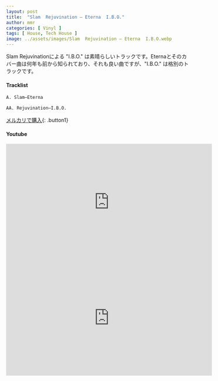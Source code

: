 ```yaml
---
layout: post
title:  "Slam  Rejuvination – Eterna  I.B.O."
author: mmr
categories: [ Vinyl ]
tags: [ House, Tech House ]
image: ../assets/images/Slam  Rejuvination – Eterna  I.B.O.webp
---
```


Slam  Rejuvinationによる
"I.B.O." は素晴らしいトラックです。Eternaとそのカバー曲は何年も前から知られており、それも良い曲ですが、"I.B.O." は格別のトラックです。


#### Tracklist
```md
A. Slam–Eterna

AA. Rejuvination–I.B.O.
```

[メルカリで購入](https://jp.mercari.com/item/m59399198904?afid=6142608987){: .button1}

#### Youtube
<iframe width="560" height="315" src="https://www.youtube.com/embed/6-fp_PqehKY?si=F49B1AKB317ovKav" title="YouTube video player" frameborder="0" allow="accelerometer; autoplay; clipboard-write; encrypted-media; gyroscope; picture-in-picture; web-share" referrerpolicy="strict-origin-when-cross-origin" allowfullscreen></iframe>

<iframe width="560" height="315" src="https://www.youtube.com/embed/CXI0kEk__Mw?si=tYEYTgCAj-BiO6lR" title="YouTube video player" frameborder="0" allow="accelerometer; autoplay; clipboard-write; encrypted-media; gyroscope; picture-in-picture; web-share" referrerpolicy="strict-origin-when-cross-origin" allowfullscreen></iframe>